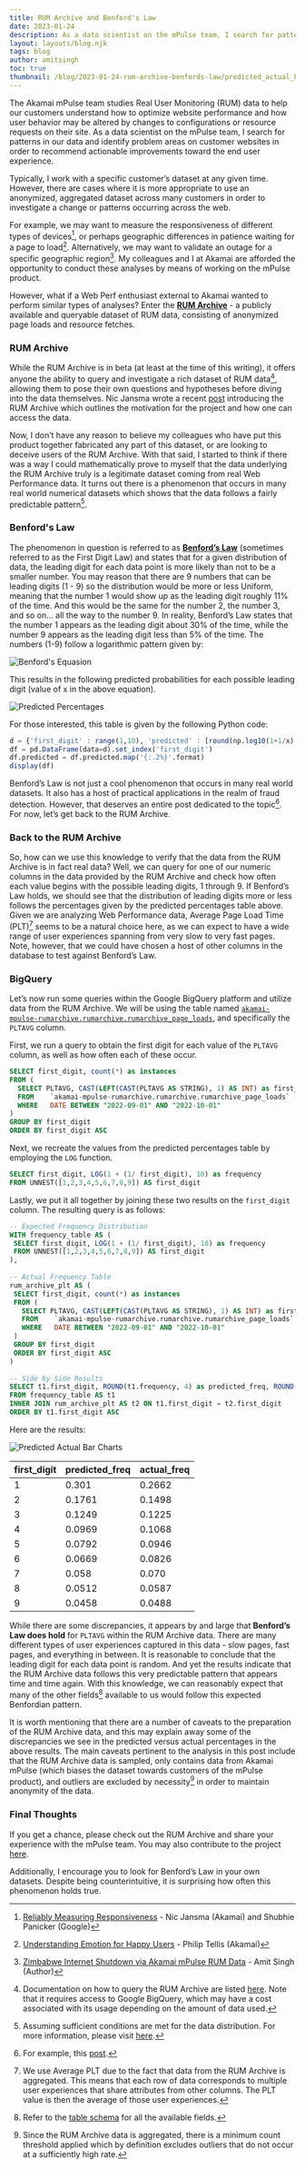 ```yaml
---
title: RUM Archive and Benford's Law
date: 2023-01-24
description: As a data scientist on the mPulse team, I search for patterns in our data and identify problem areas on customer websites in order to recommend actionable improvements toward the end user experience.
layout: layouts/blog.njk
tags: blog
author: amitsingh
toc: true
thumbnail: /blog/2023-01-24-rum-archive-benfords-law/predicted_actual_bar_charts.png
---
```


The Akamai mPulse team studies Real User Monitoring (RUM) data to help our customers understand how to optimize website performance and how user behavior may be altered by changes to configurations or resource requests on their site.  As a data scientist on the mPulse team, I search for patterns in our data and identify problem areas on customer websites in order to recommend actionable improvements toward the end user experience.

Typically, I work with a specific customer’s dataset at any given time.  However, there are cases where it is more appropriate to use an anonymized, aggregated dataset across many customers in order to investigate a change or patterns occurring across the web.

For example, we may want to measure the responsiveness of different types of devices[^1], or perhaps geographic differences in patience waiting for a page to load[^2].  Alternatively, we may want to validate an outage for a specific geographic region[^3].  My colleagues and I at Akamai are afforded the opportunity to conduct these analyses by means of working on the mPulse product.

However, what if a Web Perf enthusiast external to Akamai wanted to perform similar types of analyses?  Enter the [**RUM Archive**](https://rumarchive.com/) - a publicly available and queryable dataset of RUM data, consisting of anonymized page loads and resource fetches.

### RUM Archive

While the RUM Archive is in beta (at least at the time of this writing), it offers anyone the ability to query and investigate a rich dataset of RUM data[^4], allowing them to pose their own questions and hypotheses before diving into the data themselves.  Nic Jansma wrote a recent [post](https://calendar.perfplanet.com/2022/an-introduction-to-the-rum-archive/) introducing the RUM Archive which outlines the motivation for the project and how one can access the data.  

Now, I don’t have any reason to believe my colleagues who have put this product together fabricated any part of this dataset, or are looking to deceive users of the RUM Archive.  With that said, I started to think if there was a way I could mathematically prove to myself that the data underlying the RUM Archive truly is a legitimate dataset coming from real Web Performance data.  It turns out there is a phenomenon that occurs in many real world numerical datasets which shows that the data follows a fairly predictable pattern[^5].

### Benford's Law

The phenomenon in question is referred to as [**Benford’s Law**](https://mathworld.wolfram.com/BenfordsLaw.html) (sometimes referred to as the First Digit Law) and states that for a given distribution of data, the leading digit for each data point is more likely than not to be a smaller number.  You may reason that there are 9 numbers that can be leading digits (1 - 9) so the distribution would be more or less Uniform, meaning that the number 1 would show up as the leading digit roughly 11% of the time.  And this would be the same for the number 2, the number 3, and so on… all the way to the number 9.  In reality, Benford’s Law states that the number 1 appears as the leading digit about 30% of the time, while the number 9 appears as the leading digit less than 5% of the time.  The numbers (1-9) follow a logarithmic pattern given by:

![Benford's Equasion](benfords_equation.png)

This results in the following predicted probabilities for each possible leading digit (value of x in the above equation).

![Predicted Percentages](predicted_percentages.png)

For those interested, this table is given by the following Python code:

```julia
d = {'first_digit' : range(1,10), 'predicted' : [round(np.log10(1+1/x),4) for x in range(1,10)]}
df = pd.DataFrame(data=d).set_index('first_digit')
df.predicted = df.predicted.map('{:.2%}'.format)
display(df)
```

Benford’s Law is not just a cool phenomenon that occurs in many real world datasets.  It also has a host of practical applications in the realm of fraud detection.  However, that deserves an entire post dedicated to the topic[^6].  For now, let’s get back to the RUM Archive.

### Back to the RUM Archive

So, how can we use this knowledge to verify that the data from the RUM Archive is in fact real data?  Well, we can query for one of our numeric columns in the data provided by the RUM Archive and check how often each value begins with the possible leading digits, 1 through 9.  If Benford’s Law holds, we should see that the distribution of leading digits more or less follows the percentages given by the predicted percentages table above.  Given we are analyzing Web Performance data, Average Page Load Time (PLT)[^7] seems to be a natural choice here, as we can expect to have a wide range of user experiences spanning from very slow to very fast pages.  Note, however, that we could have chosen a host of other columns in the database to test against Benford’s Law.

### BigQuery

Let’s now run some queries within the Google BigQuery platform and utilize data from the RUM Archive.  We will be using the table named <code>[akamai-mpulse-rumarchive.rumarchive.rumarchive_page_loads](https://rumarchive.com/docs/tables/)</code>, and specifically the `PLTAVG` column.

First, we run a query to obtain the first digit for each value of the `PLTAVG` column, as well as how often each of these occur.

```sql
SELECT first_digit, count(*) as instances
FROM (
  SELECT PLTAVG, CAST(LEFT(CAST(PLTAVG AS STRING), 1) AS INT) as first_digit
  FROM    `akamai-mpulse-rumarchive.rumarchive.rumarchive_page_loads`
  WHERE   DATE BETWEEN "2022-09-01" AND "2022-10-01"
)
GROUP BY first_digit
ORDER BY first_digit ASC
```

Next, we recreate the values from the predicted percentages table by employing the `LOG` function.

```sql
SELECT first_digit, LOG(1 + (1/ first_digit), 10) as frequency
FROM UNNEST([1,2,3,4,5,6,7,8,9]) AS first_digit
```

Lastly, we put it all together by joining these two results on the `first_digit` column.  The resulting query is as follows:

```sql
-- Expected Frequency Distribution
WITH frequency_table AS (
 SELECT first_digit, LOG(1 + (1/ first_digit), 10) as frequency
 FROM UNNEST([1,2,3,4,5,6,7,8,9]) AS first_digit
),
 
-- Actual Frequency Table
rum_archive_plt AS (
 SELECT first_digit, count(*) as instances
 FROM (
   SELECT PLTAVG, CAST(LEFT(CAST(PLTAVG AS STRING), 1) AS INT) as first_digit
   FROM    `akamai-mpulse-rumarchive.rumarchive.rumarchive_page_loads`
   WHERE   DATE BETWEEN "2022-09-01" AND "2022-10-01"
 )
 GROUP BY first_digit
 ORDER BY first_digit ASC
)
 
-- Side by Side Results
SELECT t1.first_digit, ROUND(t1.frequency, 4) as predicted_freq, ROUND(t2.instances / SUM(t2.instances) OVER (), 4) as actual_freq
FROM frequency_table AS t1
INNER JOIN rum_archive_plt AS t2 ON t1.first_digit = t2.first_digit
ORDER BY t1.first_digit ASC
```

Here are the results:

![Predicted Actual Bar Charts](predicted_actual_bar_charts.png)

| first_digit | predicted_freq     | actual_freq     |
|:------------|:-------------------|:----------------|
| 1           | 0.301              |  0.2662         |
| 2           | 0.1761             | 0.1498          |
| 3           | 0.1249             | 0.1225          |
| 4           | 0.0969             | 0.1068          |
| 5           | 0.0792             | 0.0946          |
| 6           | 0.0669             | 0.0826          |
| 7           | 0.058              | 0.070           |
| 8           | 0.0512             | 0.0587          |
| 9           | 0.0458             | 0.0488          |

While there are some discrepancies, it appears by and large that **Benford’s Law does hold** for `PLTAVG` within the RUM Archive data.  There are many different types of user experiences captured in this data - slow pages, fast pages, and everything in between. It is reasonable to conclude that the leading digit for each data point is random.  And yet the results indicate that the RUM Archive data follows this very predictable pattern that appears time and time again.  With this knowledge, we can reasonably expect that many of the other fields[^8] available to us would follow this expected Benfordian pattern.

It is worth mentioning that there are a number of caveats to the preparation of the RUM Archive data, and this may explain away some of the discrepancies we see in the predicted versus actual percentages in the above results.  The main caveats pertinent to the analysis in this post include that the RUM Archive data is sampled, only contains data from Akamai mPulse (which biases the dataset towards customers of the mPulse product), and outliers are excluded by necessity[^9] in order to maintain anonymity of the data.

### Final Thoughts

If you get a chance, please check out the RUM Archive and share your experience with the mPulse team.  You may also contribute to the project [here](https://rumarchive.com/contribute/).

Additionally, I encourage you to look for Benford’s Law in your own datasets.  Despite being counterintuitive, it is surprising how often this phenomenon holds true.  

[^1]:  [Reliably Measuring Responsiveness](https://www.slideshare.net/nicjansma/reliably-measuring-responsiveness) - Nic Jansma (Akamai) and Shubhie Panicker (Google)
[^2]:  [Understanding Emotion for Happy Users](https://speakerdeck.com/bluesmoon/understanding-emotion-for-happy-users?slide=23) - Philip Tellis (Akamai)
[^3]: [Zimbabwe Internet Shutdown via Akamai mPulse RUM Data](https://twitter.com/sans_colon/status/1085299600574025728) - Amit Singh (Author)
[^4]:  Documentation on how to query the RUM Archive are listed [here](https://rumarchive.com/docs/querying/).  Note that it requires access to Google BigQuery, which may have a cost associated with its usage depending on the amount of data used.
[^5]:  Assuming sufficient conditions are met for the data distribution.  For more information, please visit [here](https://en.wikipedia.org/wiki/Benford%27s_law#Criteria_for_distributions_expected_and_not_expected_to_obey_Benford's_law).
[^6]:  For example, this [post](https://insights.sei.cmu.edu/blog/benfords-law-potential-applications-insider-threat-detection/).
[^7]:  We use Average PLT due to the fact that data from the RUM Archive is aggregated.  This means that each row of data corresponds to multiple user experiences that share attributes from other columns.  The PLT value is then the average of those user experiences.
[^8]: Refer to the [table schema](https://rumarchive.com/docs/tables/) for all the available fields.
[^9]:  Since the RUM Archive data is aggregated, there is a minimum count threshold applied which by definition excludes outliers that do not occur at a sufficiently high rate.
